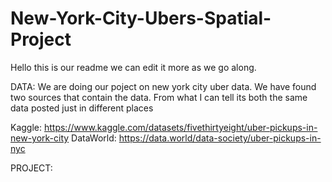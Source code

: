 # New-York-City-Ubers-Spatial-Project

Hello this is our readme we can edit it more as we go along.

DATA:
  We are doing our poject on new york city uber data. We have found two sources that contain the data. 
  From what I can tell its both the same data posted just in different places

  Kaggle: https://www.kaggle.com/datasets/fivethirtyeight/uber-pickups-in-new-york-city
  DataWorld: https://data.world/data-society/uber-pickups-in-nyc

PROJECT:

